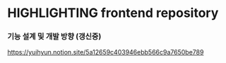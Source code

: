 # HIGHLIGHTING frontend repository

### 기능 설계 및 개발 방향 (갱신중)

https://yuihyun.notion.site/5a12659c403946ebb566c9a7650be789
